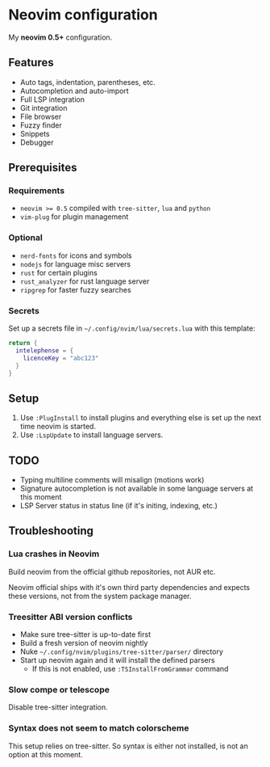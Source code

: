 # Neovim configuration

My **neovim 0.5+** configuration.

## Features

* Auto tags, indentation, parentheses, etc.
* Autocompletion and auto-import
* Full LSP integration
* Git integration
* File browser
* Fuzzy finder
* Snippets
* Debugger

## Prerequisites

### Requirements

- `neovim >= 0.5` compiled with `tree-sitter`, `lua` and `python`
- `vim-plug` for plugin management

### Optional

- `nerd-fonts` for icons and symbols
- `nodejs` for language misc servers
- `rust` for certain plugins
- `rust_analyzer` for rust language server
- `ripgrep` for faster fuzzy searches

### Secrets

Set up a secrets file in `~/.config/nvim/lua/secrets.lua` with this template:

```lua
return {
  intelephense = {
    licenceKey = "abc123"
  }
}
```

## Setup

1. Use `:PlugInstall` to install plugins and everything else is set up the next time neovim is started.
2. Use `:LspUpdate` to install language servers.

## TODO

* Typing multiline comments will misalign (motions work)
* Signature autocompletion is not available in some language servers at this moment
* LSP Server status in status line (if it's initing, indexing, etc.)

## Troubleshooting

### Lua crashes in Neovim

Build neovim from the official github repositories, not AUR etc.

Neovim official ships with it's own third party dependencies and expects
these versions, not from the system package manager.

### Treesitter ABI version conflicts

* Make sure tree-sitter is up-to-date first
* Build a fresh version of neovim nightly
* Nuke `~/.config/nvim/plugins/tree-sitter/parser/` directory
* Start up neovim again and it will install the defined parsers
  * If this is not enabled, use `:TSInstallFromGrammar` command

### Slow compe or telescope

Disable tree-sitter integration.

### Syntax does not seem to match colorscheme

This setup relies on tree-sitter. So syntax is either not installed,
is not an option at this moment.
